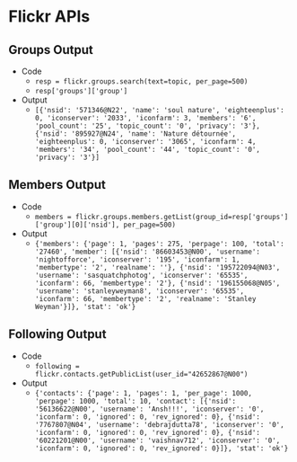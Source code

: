 # Flickr APIs

## Groups Output

- Code
  - `resp = flickr.groups.search(text=topic, per_page=500)`
  - `resp['groups']['group']`
- Output
  - `[{'nsid': '571346@N22', 'name': 'soul nature', 'eighteenplus': 0, 'iconserver': '2033', 'iconfarm': 3, 'members': '6', 'pool_count': '25', 'topic_count': '0', 'privacy': '3'}, {'nsid': '895927@N24', 'name': 'Nature détournée', 'eighteenplus': 0, 'iconserver': '3065', 'iconfarm': 4, 'members': '34', 'pool_count': '44', 'topic_count': '0', 'privacy': '3'}]`

## Members Output

- Code
  - `members = flickr.groups.members.getList(group_id=resp['groups']['group'][0]['nsid'], per_page=500)`
- Output
  - `{'members': {'page': 1, 'pages': 275, 'perpage': 100, 'total': '27460', 'member': [{'nsid': '86603453@N00', 'username': 'nightofforce', 'iconserver': '195', 'iconfarm': 1, 'membertype': '2', 'realname': ''}, {'nsid': '195722094@N03', 'username': 'sasquatchphotog', 'iconserver': '65535', 'iconfarm': 66, 'membertype': '2'}, {'nsid': '196155068@N05', 'username': 'stanleyweyman8', 'iconserver': '65535', 'iconfarm': 66, 'membertype': '2', 'realname': 'Stanley Weyman'}]}, 'stat': 'ok'}`

## Following Output

- Code
  - `following = flickr.contacts.getPublicList(user_id="42652867@N00")`
- Output
  - `{'contacts': {'page': 1, 'pages': 1, 'per_page': 1000, 'perpage': 1000, 'total': 10, 'contact': [{'nsid': '56136622@N00', 'username': 'Ansh!!!', 'iconserver': '0', 'iconfarm': 0, 'ignored': 0, 'rev_ignored': 0}, {'nsid': '7767807@N04', 'username': 'debrajdutta78', 'iconserver': '0', 'iconfarm': 0, 'ignored': 0, 'rev_ignored': 0}, {'nsid': '60221201@N00', 'username': 'vaishnav712', 'iconserver': '0', 'iconfarm': 0, 'ignored': 0, 'rev_ignored': 0}]}, 'stat': 'ok'}`

